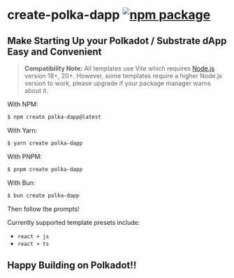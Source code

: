 # create-polka-dapp <a href="https://www.npmjs.com/package/create-polka-dapp"><img src="https://img.shields.io/npm/v/create-polka-dapp" alt="npm package"></a>

## Make Starting Up your Polkadot / Substrate dApp Easy and Convenient

> **Compatibility Note:**
> All templates use Vite which requires [Node.js](https://nodejs.org/en/) version 18+, 20+. However, some templates require a higher Node.js version to work, please upgrade if your package manager warns about it.

With NPM:

```bash
$ npm create polka-dapp@latest
```

With Yarn:

```bash
$ yarn create polka-dapp
```

With PNPM:

```bash
$ pnpm create polka-dapp
```

With Bun:

```bash
$ bun create polka-dapp
```

Then follow the prompts!

Currently supported template presets include:

- `react + js`
- `react + ts`

## Happy Building on Polkadot!!
